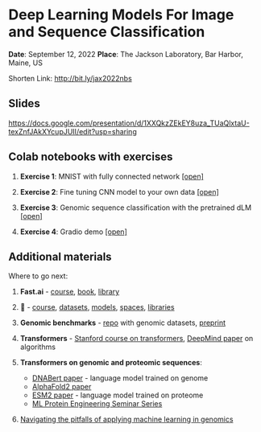 # Deep Learning Models For Image and Sequence Classification

**Date**: September 12, 2022
**Place**: The Jackson Laboratory, Bar Harbor, Maine, US 

Shorten Link: http://bit.ly/jax2022nbs

## Slides
https://docs.google.com/presentation/d/1XXQkzZEkEY8uza_TUaQlxtaU-texZnfJAkXYcupJUII/edit?usp=sharing

## Colab notebooks with exercises

1. **Exercise 1**: MNIST with fully connected network [[open]](https://colab.research.google.com/github/simecek/2022-09-12-deep-learning/blob/main/01_MNIST_Dense_layers.ipynb)

2. **Exercise 2**: Fine tuning CNN model to your own data [[open]](https://colab.research.google.com/github/simecek/2022-09-12-deep-learning/blob/main/02_Fine_tuning_CNN_model_to_your_own_data.ipynb)

3. **Exercise 3**: Genomic sequence classification with the pretrained dLM [[open]](https://colab.research.google.com/github/simecek/2022-09-12-deep-learning/blob/main/03_Genomic_sequence_classification_with_pretrained_dLM.ipynb)

4. **Exercise 4**: Gradio demo [[open]](https://colab.research.google.com/github/simecek/2022-09-12-deep-learning/blob/main/04_Gradio_app_and_HF_spaces.ipynb)

## Additional materials

Where to go next:

1. **Fast.ai** - [course](https://course.fast.ai/), [book](https://github.com/fastai/fastbook), [library](https://docs.fast.ai/)

2. 🤗 - [course](https://huggingface.co/course/chapter1/1), [datasets](https://huggingface.co/datasets), [models](https://huggingface.co/models), [spaces](https://huggingface.co/spaces), [libraries](https://huggingface.co/docs)

3. **Genomic benchmarks** - [repo](https://github.com/ML-Bioinfo-CEITEC/genomic_benchmarks) with genomic datasets, [preprint](https://www.biorxiv.org/content/10.1101/2022.06.08.495248v1.full)

4. **Transformers** - [Stanford course on transformers](https://www.youtube.com/watch?v=P127jhj-8-Y), [DeepMind paper](https://arxiv.org/abs/2207.09238) on algorithms

5. **Transformers on genomic and proteomic sequences**:
    - [DNABert paper](https://www.biorxiv.org/content/10.1101/2020.09.17.301879v1) - language model trained on genome
    - [AlphaFold2 paper](https://www.nature.com/articles/s42003-022-03269-0)
    - [ESM2 paper](https://www.biorxiv.org/content/10.1101/2022.07.20.500902v1) - language model trained on proteome
    - [ML Protein Engineering Seminar Series](https://www.ml4proteinengineering.com/schedule)

6. [Navigating the pitfalls of applying machine learning in genomics](https://www.nature.com/articles/s41576-021-00434-9)
